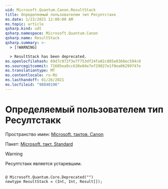 ```yaml
---
uid: Microsoft.Quantum.Canon.ResultStack
title: Определяемый пользователем тип Ресултстакк
ms.date: 1/23/2021 12:00:00 AM
ms.topic: article
qsharp.kind: udt
qsharp.namespace: Microsoft.Quantum.Canon
qsharp.name: ResultStack
qsharp.summary: >-
  > [!WARNING]

  > ResultStack has been deprecated.
ms.openlocfilehash: 69d7c972f3e7f753df24fa02c805e8368ec594c0
ms.sourcegitcommit: 71605ea9cc630e84e7ef29027e1f0ea06299747e
ms.translationtype: MT
ms.contentlocale: ru-RU
ms.lasthandoff: 01/26/2021
ms.locfileid: "98840196"
---
```

# <a name="resultstack-user-defined-type"></a>Определяемый пользователем тип Ресултстакк

Пространство имен: [Microsoft. тактов. Canon](xref:Microsoft.Quantum.Canon)

Пакет: [Microsoft. такт. Standard](https://nuget.org/packages/Microsoft.Quantum.Standard)


> [!WARNING]
> Ресултстакк является устаревшим.



```qsharp

@ Microsoft.Quantum.Core.Deprecated("")
newtype ResultStack = (Int, Int, Result[]);
```

